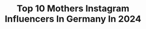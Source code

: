 ---
title: Top 10 Mothers Instagram Influencers In Germany In 2024
description: >-
  Find top mothers Instagram influencers in Germany in 2024. Most popular hashtags: #momlife #ootd #trending.
platform: Instagram
hits: 912
text_top: See the top-rated Instagram accounts on inBeat.
text_bottom: Our search engine holds 912 Instagram influencers like this in Germany for you to pitch.
profiles:
  - username: "buhnella"
    fullname: >-
      Sandra
    bio: >-
      DIY | SPIELIDEEN | MOMLIFE ain’t no hood like motherhood buhnella@brainandbabes.com
    location: "Germany"
    followers: 10884
    engagement: 519
    commentsToLikes: 0.042485
    id: ck15rt2w19k9u0i19ic7flrbw
    verified: false
    hashtags: "#mamasein, #familienleben, #hairinspo, #hairtutorial"
  - username: "jessica_von_bredow_werndl"
    fullname: >-
      Jessica von Bredow-Werndl
    bio: >-
      Mother, Animal lover, dressage rider, author, businesswoman & enjoying a🌱plant based diet 🐴 training @aubenhausen_club Double Olympic Champion🥇🥇
    location: "Germany"
    followers: 345258
    engagement: 515
    commentsToLikes: 0.003322
    id: ck0u0kr30u52m0i191c7xcujp
    verified: true
    hashtags: "#grateful, #horses, #teamaubi, #ridingtogether"
  - username: "ot_modutle"
    fullname: >-
      Orapeleng Modutle
    bio: >-
      Creative director @orapelengmodutle Managing Director and Executive Producer @birthof_stars Mother of the House ✨
    location: "Germany"
    followers: 25532
    engagement: 612
    commentsToLikes: 0.056234
    id: ck6tzr81vbdkd0j718im05ji2
    verified: false
    hashtags: "#mylittlesomethingsomething, #kingofcouture, #omstyle, #germancars"
  - username: "mothers_ad"
    fullname: >-
      Cathrin Reese
    bio: >-
      Persönlicher Blog Mom of 3🤍 *Food*Lifestyle*Fashion Content Creator Mothersad Concept: HOMECOACHING 📨 mothersad-concept@web.de
    location: "Germany"
    followers: 24931
    engagement: 666
    commentsToLikes: 0.142238
    id: ckap1i291uorq0i78qedxnjee
    verified: false
    hashtags: "#kaffeezeit, #kochenf, #omasrezept, #schnellerezepte"
  - username: "mother.ink.stinct"
    fullname: >-
      𝕍𝕒𝕟𝕖𝕤𝕤𝕒
    bio: >-
      #mamalocker 💌 mother.ink.stinct@wi-influencer.de 📍MG, Germany ⬇️ Impressum:
    location: "Germany"
    followers: 12286
    engagement: 819
    commentsToLikes: 0.036362
    id: clipg9l89jxor0j083yhpwfv9
    verified: false
    hashtags: "#alltagsgedanken, #ehrlichemutterschaft, #gedankenkarussell, #mamablogger"
  - username: "vanessa.boesh"
    fullname: >-
      Vanessa Bösch
    bio: >-
      Dateideen | Kreativ | Kindheit | Motherhood Komm wir tauchen in besondere Momente ein 🫧
    location: "Germany"
    followers: 76575
    engagement: 642
    commentsToLikes: 0.043597
    id: clny2ta8o1bok0j08wk13b89s
    verified: false
    hashtags: "#reminder, #elternzeit, #mamagedanken, #mama"
  - username: "raffasplasticlife"
    fullname: >-
      Raffasplasticlife
    bio: >-
      Königin. Kaiserin. Mother. Für Bookings ⬇️ info@raffasplastic.com Impressum: @heyally_impressum
    location: "Germany"
    followers: 366145
    engagement: 743
    commentsToLikes: 0.016105
    id: ck5bxprlso6vi0i11q31opybb
    verified: true
    hashtags: "#sharkbeautyde, #forallhairkind, #geduldd, #werbung"
  - username: "daliaskitchen"
    fullname: >-
      Dalia  داليا
    bio: >-
      daughter of immigrants, mother of dragons travelling chef & cookbook author @harpersbazaararabia food editor
    location: "Germany"
    followers: 154206
    engagement: 628
    commentsToLikes: 0.031777
    id: ck6tr9s4axqx20j71vbkgq6gi
    verified: true
    hashtags: "#morocco, #berlin"
  - username: "mother_of_six_dragons"
    fullname: >-
      Valeska Levinia
    bio: >-
      MOTHER OF 7 - WIFEY - TV EDITOR - BASED IN COLOGNE. FOOD - FASHION - LIFESTYLE. CONTRIBUTOR for @mummymag
    location: "Germany"
    followers: 71411
    engagement: 381
    commentsToLikes: 0.131240
    id: ck134cfzvvrn90i19nzgv7sm9
    verified: false
    hashtags: "#kleinerfeinerfeed, #metime, #reisenmitkindern, #liebeliebeliebe"
  - username: "clarissa__neumann"
    fullname: >-
      Clarissa Neumann
    bio: >-
      fashion enthusiast, boy momager & power mother-daughter duo with @angelika__hanel | Frankfurt Inquiries: clarissa@net-talents.com
    location: "Germany"
    followers: 50650
    engagement: 382
    commentsToLikes: 0.004246
    id: clq9hy3rv6ani0k08uubcynyb
    verified: false
    hashtags: "#minimalstyle, #classyvision, #scandinavianstyle, #styleblogger"
---